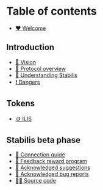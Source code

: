 # Table of contents

* [♥️ Welcome](README.md)

## Introduction

* [👀 Vision](introduction/vision.md)
* [👋 Protocol overview](introduction/protocol-overview.md)
* [🧠 Understanding Stabilis](introduction/understanding-stabilis.md)
* [❗ Dangers](introduction/dangers.md)

<!-- ## Website -->

<!-- * [🌟 Quick start guide](website/quick-start-guide.md) -->
<!-- * [💱 Swap](website/swap.md) -->
<!-- * [💰 Borrow](website/borrow.md) -->
<!-- * [📊 Manage loans](website/manage-loans.md) -->
<!-- * [🤹 Liquidations](website/liquidations.md) -->

## Tokens

<!-- * [🕺 STAB](tokens/stab.md) -->
<!-- * [🤽 LPSTAB](tokens/lpstab.md) -->
* [🪙 ILIS](tokens/ilis.md)

<!-- ## Miscellaneous -->

<!-- * [❓ FAQ](miscellaneous/faq.md) -->
<!-- * [➗ System parameters](miscellaneous/system-parameters.md) -->
<!-- * [💹 STAB interest rate](miscellaneous/stab-interest-rate.md) -->
<!-- * [➕ LP APY calculation](miscellaneous/lp-apy-calculation.md) -->

## Stabilis beta phase

* [📶 Connection guide](stabilis-beta-phase/connection-guide.md)
* [📩 Feedback reward program](stabilis-beta-phase/feedback-reward-program.md)
* [🤝 Acknowledged suggestions](stabilis-beta-phase/acknowledged-suggestions.md)
* [🐞 Acknowledged bug reports](stabilis-beta-phase/acknowledged-bug-reports.md)
* [👨‍💻 Source code](stabilis-beta-phase/source-code.md)
